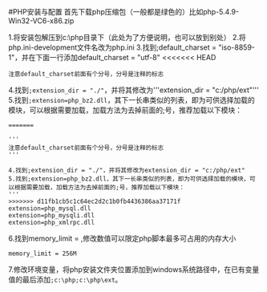 ﻿#PHP安装与配置
首先下载php压缩包（一般都是绿色的）比如php-5.4.9-Win32-VC6-x86.zip

1.将安装包解压到c:\php目录下（此处为了方便说明，也可以放到别处）
2.将php.ini-development文件名改为php.ini
3.找到;default_charset = "iso-8859-1"，并在下面一行添加default_charset = "utf-8"
<<<<<<< HEAD
```
注意default_charset前面有个分号，分号是注释的标志
```
4.找到```;extension_dir = "./"```，并将其修改为'''extension_dir = "c:/php/ext"'''
5.找到```;extension=php_bz2.dll```，其下一长串类似的列表，即为可供选择加载的模块，可以根据需要加载，加载方法为去掉前面的;号，推荐加载以下模块：
```
=======

'''
注意default_charset前面有个分号，分号是注释的标志
'''

4.找到;extension_dir = "./"，并将其修改为extension_dir = "c:/php/ext"
5.找到;extension=php_bz2.dll，其下一长串类似的列表，即为可供选择加载的模块，可以根据需要加载，加载方法为去掉前面的;号，推荐加载以下模块：
'''
>>>>>>> d11fb1cb5c1c64ec2d2c1b0fb4436386aa37171f
extension=php_mysql.dll
extension=php_mysqli.dll
extension=php_xmlrpc.dll
```
6.找到memory_limit = ,修改数值可以限定php脚本最多可占用的内存大小
```
memory_limit = 256M
```
7.修改环境变量，将php安装文件夹位置添加到windows系统路径中，在已有变量值的最后添加```;c:\php;c:\php\ext```。

